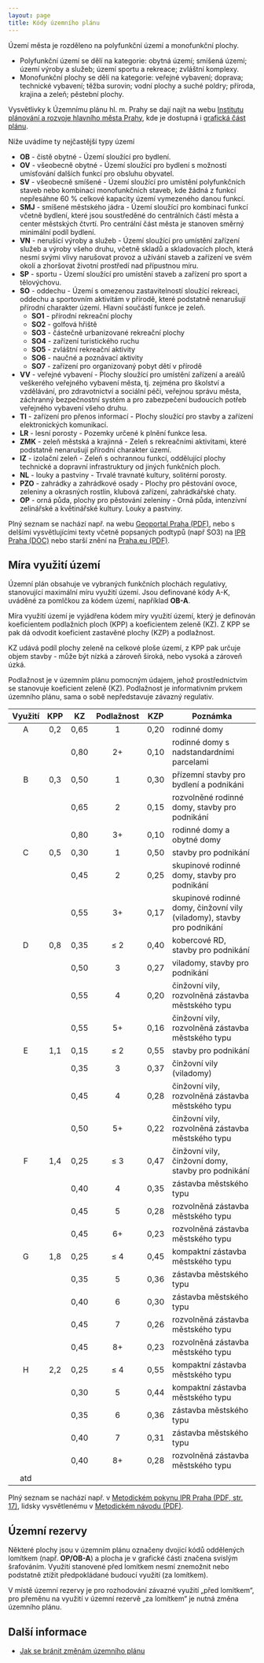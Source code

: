 ```yaml
---
layout: page
title: Kódy územního plánu
---
```


Území města je rozděleno na polyfunkční území a monofunkční plochy.
 * Polyfunkční území se dělí na kategorie: obytná území; smíšená území; území výroby a služeb; území sportu a rekreace; zvláštní komplexy.
 * Monofunkční plochy se dělí na kategorie: veřejné vybavení; doprava; technické vybavení; těžba surovin; vodní plochy a suché poldry; příroda, krajina a zeleň; pěstební plochy.

Vysvětlivky k Územnímu plánu hl. m. Prahy se dají najít na webu [Institutu plánování a rozvoje hlavního města Prahy](http://www.iprpraha.cz/clanek/57/funkcni-regulace), kde je dostupná i [grafická část plánu](http://app.iprpraha.cz/js-api/app/vykresyUP/).

Níže uvádíme ty nejčastější typy území

 * **OB** - čistě obytné - Území sloužící pro bydlení.
 * **OV** - všeobecně obytné - Území sloužící pro bydlení s možností umísťování dalších funkcí pro obsluhu obyvatel.
 * **SV** - všeobecně smíšené - Území sloužící pro umístění polyfunkčních staveb nebo kombinaci monofunkčních staveb, kde žádná z funkcí nepřesáhne 60 % celkové kapacity území vymezeného danou funkcí.
 * **SMJ** - smíšené městského jádra - Území sloužící pro kombinaci funkcí včetně bydlení, které jsou soustředěné do centrálních částí města a center městských čtvrtí. Pro centrální část města je stanoven směrný minimální podíl bydlení.
 * **VN** - nerušící výroby a služeb - Území sloužící pro umístění zařízení služeb a výroby všeho druhu, včetně skladů a skladovacích ploch, která nesmí svými vlivy narušovat provoz a užívání staveb a zařízení ve svém okolí a zhoršovat životní prostředí nad přípustnou míru.
 * **SP** - sportu - Území sloužící pro umístění staveb a zařízení pro sport a tělovýchovu.
 * **SO** - oddechu - Území s omezenou zastavitelností sloužící rekreaci, oddechu a sportovním aktivitám v přírodě, které podstatně nenarušují přírodní charakter území. Hlavní součástí funkce je zeleň.
   * **SO1** - přírodní rekreační plochy
   * **SO2** - golfová hřiště
   * **SO3** - částečně urbanizované rekreační plochy
   * **SO4** - zařízení turistického ruchu
   * **SO5** - zvláštní rekreační aktivity
   * **SO6** - naučné a poznávací aktivity
   * **SO7** - zařízení pro organizovaný pobyt dětí v přírodě
 * **VV** - veřejné vybavení - Plochy sloužící pro umístění zařízení a areálů veškerého veřejného vybavení města, tj. zejména pro školství a vzdělávání, pro zdravotnictví a sociální péči, veřejnou správu města, záchranný bezpečnostní systém a pro zabezpečení budoucích potřeb veřejného vybavení všeho druhu.
 * **TI** - zařízení pro přenos informací - Plochy sloužící pro stavby a zařízení elektronických komunikací.
 * **LR** - lesní porosty - Pozemky určené k plnění funkce lesa.
 * **ZMK** - zeleň městská a krajinná - Zeleň s rekreačními aktivitami, které podstatně nenarušují přírodní charakter území.
 * **IZ** - izolační zeleň - Zeleň s ochrannou funkcí, oddělující plochy technické a dopravní infrastruktury od jiných funkčních ploch.
 * **NL** - louky a pastviny - Trvalé travnaté kultury, solitérní porosty.
 * **PZO** - zahrádky a zahrádkové osady - Plochy pro pěstování ovoce, zeleniny a okrasných rostlin, klubová zařízení, zahrádkářské chaty.
 * **OP** - orná půda, plochy pro pěstování zeleniny - Orná půda, intenzívní zelinářské a květinářské kultury. Louky a pastviny.

Plný seznam se nachází např. na webu [Geoportal Praha (PDF)](http://www.geoportalpraha.cz/uploads/assets/pup-informace.pdf),
nebo s delšími vysvětlujícími texty včetně popsaných podtypů (např SO3) na [IPR Praha (DOC)](http://magistrat.praha-mesto.cz/uzplan/Uzemni_plan_HMP/zmena_z1000_nova/OOP_06-20091216.doc)
nebo starší znění na [Praha.eu (PDF)](http://servis.praha-mesto.cz/uzplan/uzemni_plan_hmp/zmena_z1000_cist/regul/regulativy.pdf).

## Míra využití území

Územní plán obsahuje ve vybraných funkčních plochách regulativy, stanovující maximální míru využití území. Jsou definované kódy A-K, uváděné za pomlčkou za kódem území, například **OB-A**.

Míra využití území je vyjádřena kódem míry využití území, který je definován koeficientem podlažních ploch (KPP) a koeficientem zeleně (KZ). Z KPP se pak dá odvodit koeficient zastavěné plochy (KZP) a podlažnost.

KZ udává podíl plochy zeleně na celkové ploše území, z KPP pak určuje objem stavby - může být nízká a zároveň široká, nebo vysoká a zároveň úzká.

Podlažnost je v územním plánu pomocným údajem, jehož prostřednictvím se stanovuje koeficient zeleně (KZ). Podlažnost je informativním prvkem územního plánu, sama o sobě nepředstavuje závazný regulativ.

|  Využití | KPP |  KZ  | Podlažnost | KZP  | Poznámka |
|:--------:|:---:|:----:|:----------:|:----:|----------|
| A        | 0,2 | 0,65 |    1       | 0,20 | rodinné domy |
|          |     | 0,80 |    2+      | 0,10 | rodinné domy s nadstandardními parcelami |
| B        | 0,3 | 0,50 |    1       | 0,30 | přízemní stavby pro bydlení a podnikáni |
|          |     | 0,65 |    2       | 0,15 | rozvolněné rodinné domy, stavby pro podnikání |
|          |     | 0,80 |    3+      | 0,10 | rodinné domy a obytné domy |
| C        | 0,5 | 0,30 |    1       | 0,50 | stavby pro podnikání |
|          |     | 0,45 |    2       | 0,25 | skupinové rodinné domy, stavby pro podnikání |
|          |     | 0,55 |    3+      | 0,17 | skupinové rodinné domy, činžovní vily (viladomy), stavby pro podnikání |
| D        | 0,8 | 0,35 |    ≤ 2     | 0,40 | kobercové RD, stavby pro podnikání |
|          |     | 0,50 |    3       | 0,27 | viladomy, stavby pro podnikání |
|          |     | 0,55 |    4       | 0,20 | činžovní vily, rozvolněná zástavba městského typu |
|          |     | 0,55 |    5+      | 0,16 | činžovní vily, rozvolněná zástavba městského typu |
| E        | 1,1 | 0,15 |    ≤ 2     | 0,55 | stavby pro podnikání |
|          |     | 0,35 |    3       | 0,37 | činžovní vily (viladomy) |
|          |     | 0,45 |    4       | 0,28 | činžovní vily, rozvolněná zástavba městského typu |
|          |     | 0,50 |    5+      | 0,22 | činžovní vily, rozvolněná zástavba městského typu |
| F        | 1,4 | 0,25 |    ≤ 3     | 0,47 | činžovní vily, činžovní domy, stavby pro podnikání |
|          |     | 0,40 |    4       | 0,35 | zástavba městského typu |
|          |     | 0,45 |    5       | 0,28 | rozvolněná zástavba městského typu |
|          |     | 0,45 |    6+      | 0,23 | rozvolněná zástavba městského typu |
| G        | 1,8 | 0,25 |    ≤ 4     | 0,45 | kompaktní zástavba městského typu |
|          |     | 0,35 |    5       | 0,36 | zástavba městského typu |
|          |     | 0,40 |    6       | 0,30 | zástavba městského typu |
|          |     | 0,45 |    7       | 0,26 | rozvolněná zástavba městského typu |
|          |     | 0,45 |    8+      | 0,23 | rozvolněná zástavba městského typu |
| H        | 2,2 | 0,25 |    ≤ 4     | 0,55 | kompaktní zástavba městského typu |
|          |     | 0,30 |    5       | 0,44 | kompaktní zástavba městského typu |
|          |     | 0,35 |    6       | 0,36 | zástavba městského typu |
|          |     | 0,40 |    7       | 0,31 | zástavba městského typu |
|          |     | 0,40 |    8+      | 0,28 | rozvolněná zástavba městského typu |
|  atd     |     |      |            |      |  |

Plný seznam se nachází např. v [Metodickém pokynu IPR Praha (PDF, str. 17)](http://www.iprpraha.cz/uploads/assets/dokumenty/pup/metodicky_pokyn.pdf), lidsky vysvětlenému v [Metodickém návodu (PDF)](http://www.iprpraha.cz/uploads/assets/pup/metodicke_navody.pdf).

## Územní rezervy

Některé plochy jsou v územním plánu označeny dvojicí kódů oddělených lomítkem (např. **OP/OB-A**) a plocha je v grafické části značena svislým šrafováním. Využití stanovené před lomítkem nesmí znemožnit nebo podstatně ztížit předpokládané budoucí využití (za lomítkem).

V místě územní rezervy je pro rozhodování závazné využití „před lomítkem“, pro přeměnu na využití v územní rezervě „za lomítkem“ je nutná změna územního plánu.

## Další informace

 * [Jak se bránit změnám územního plánu](zmena-planu.html)


